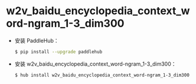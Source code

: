 # w2v_baidu_encyclopedia_context_word-ngram_1-3_dim300
* 安装 PaddleHub：

    ```bash
    $ pip install --upgrade paddlehub
    ```

* 安装 w2v_baidu_encyclopedia_context_word-ngram_1-3_dim300：

    ```bash
    $ hub install w2v_baidu_encyclopedia_context_word-ngram_1-3_dim300
    ```
